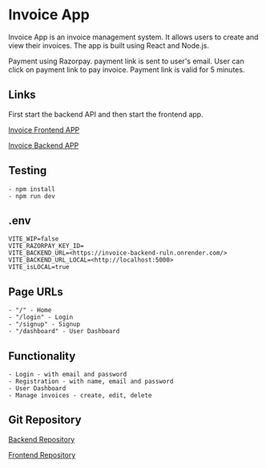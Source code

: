 # Invoice App

Invoice App is an invoice management system. It allows users to create and view their invoices. The app is built using React and Node.js.

Payment using Razorpay. payment link is sent to user's email. User can click on payment link to pay invoice. Payment link is valid for 5 minutes.

## Links

First start the backend API and then start the frontend app.

[Invoice Frontend APP](https://invoice-blog.netlify.app/)

[Invoice Backend APP](https://invoice-backend-ruln.onrender.com/)

## Testing

    - npm install
    - npm run dev

## .env

    VITE_WIP=false
    VITE_RAZORPAY_KEY_ID=
    VITE_BACKEND_URL=<https://invoice-backend-ruln.onrender.com/>
    VITE_BACKEND_URL_LOCAL=<http://localhost:5000>
    VITE_isLOCAL=true

## Page URLs

    - "/" - Home
    - "/login" - Login
    - "/signup" - Signup
    - "/dashboard" - User Dashboard

## Functionality

    - Login - with email and password
    - Registration - with name, email and password
    - User Dashboard
    - Manage invoices - create, edit, delete

## Git Repository

[Backend Repository](https://github.com/automationblog/invoice_backend)

[Frontend Repository](https://github.com/automationblog/invoice_frontend)
